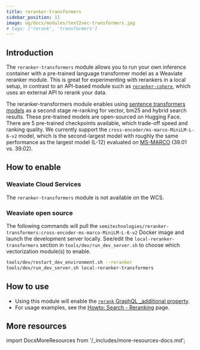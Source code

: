 ```yaml
---
title: reranker-transformers
sidebar_position: 11
image: og/docs/modules/text2vec-transformers.jpg
# tags: ['rerank', 'transformers']
---
```


## Introduction

The `reranker-transformers` module allows you to run your own inference container with a pre-trained language transformer model as a Weaviate reranker module. This is great for experimenting with rerankers in a local setup, in contrast to an API-based module such as [`reranker-cohere`](./reranker-cohere.md), which uses an external API to rerank your data.

The reranker-transformers module enables using [sentence transformers models](https://www.sbert.net/docs/pretrained_cross-encoders.html) as a second stage re-ranking for vector, bm25 and hybrid search results. These pre-trained models are open-sourced on Hugging Face. There are 5 pre-trained checkpoints available, which trade-off speed and ranking quality. We currently support the `cross-encoder/ms-marco-MiniLM-L-6-v2` model, which is the second-largest model with roughly the same performance as the largest model (L-12) evaluated on [MS-MARCO](https://microsoft.github.io/msmarco/) (39.01 vs. 39.02).

## How to enable

### Weaviate Cloud Services

The `reranker-transformers` module is not available on the WCS. <!-- TODO: check -->

### Weaviate open source

The following commands will pull the `semitechnologies/reranker-transformers:cross-encoder-ms-marco-MiniLM-L-6-v2` Docker image and launch the development server locally. See/edit the `local-reranker-transformers` section in `tools/dev/run_dev_server.sh` to choose which vectorization module(s) to enable.

```bash
tools/dev/restart_dev_environment.sh --reranker
tools/dev/run_dev_server.sh local-reranker-transformers
```


## How to use

* Using this module will enable the [`rerank` GraphQL _additional property](../../api/graphql/additional-properties.md#rerank).
* For usage examples, see the [Howto: Search - Reranking](../../search/rerank.md) page.


## More resources

import DocsMoreResources from '/_includes/more-resources-docs.md';

<DocsMoreResources />
